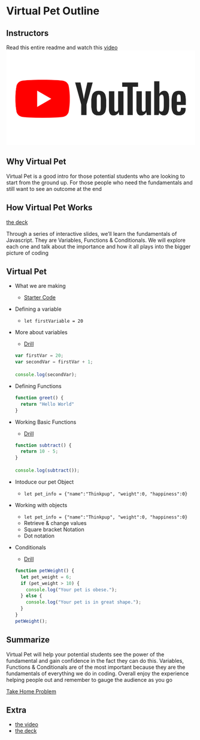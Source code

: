[yt-video-url]: https://youtu.be/EaGHXxrQUtw
[yt-video-image]: https://github.com/IvyRueb/Thinkful-Workshops/blob/master/assets/YouTube.png
[slideshow-url]: https://docs.google.com/presentation/d/1kyuXy5OIfGlN3bRqFFO0WRpYYDFisacEAsigytNHQDU/edit#slide=id.g3b5d9fed6c_0_0
[take-home-problem]: https://codepen.io/notusedthistime
[start-code]: http://bit.ly/tf-vr-pet-starter
[solution-code]: http://bit.ly/TF-VRPet-Solution
# Virtual Pet Outline

## Instructors

Read this entire readme and watch this [video][yt-video-url]
[![outline video][yt-video-image]][yt-video-url]


## Why Virtual Pet

Virtual Pet is a good intro for those potential students who are looking to start from the ground up. For those people who need the fundamentals and still want to see an outcome at the end

## How Virtual Pet Works

[the deck][slideshow-url]

Through a series of interactive slides, we’ll learn the fundamentals of Javascript. They are Variables, Functions & Conditionals. We will explore each one and talk about the importance and how it all plays into the bigger picture of coding

## Virtual Pet

* What we are making
  * [Starter Code][start-code]
* Defining a variable
  * `let firstVariable = 20`
* More about variables
  * [Drill](https://codepen.io/Iyvonne/pen/RBapwJ?editors=0012#0)
  ``` javascript
  var firstVar = 20;
  var secondVar = firstVar + 1;

  console.log(secondVar);
  ```
* Defining Functions
  ```javascript
  function greet() {
    return "Hello World"
  }
    ```

* Working Basic Functions
  * [Drill](https://codepen.io/Iyvonne/pen/WyjVmv)
  ``` javascript
  function subtract() {
    return 10 - 5;
  }

  console.log(subtract());
  ```
* Intoduce our pet Object
  * `let pet_info = {"name":"Thinkpup", "weight":0, "happiness":0}`
* Working with objects
  * `let pet_info = {"name":"Thinkpup", "weight":0, "happiness":0}`
  * Retrieve & change values
  * Square bracket Notation
  * Dot notation
* Conditionals
  * [Drill](https://codepen.io/Iyvonne/pen/oyOBEe)
  ```javascript
  function petWeight() {
    let pet_weight = 6;
    if (pet_weight > 10) {
      console.log("Your pet is obese.");
    } else {
      console.log("Your pet is in great shape.");
    }
  }
  petWeight();
  ```


## Summarize

Virtual Pet will help your potential students see the power of the fundamental and gain confidence in the fact they can do this. Variables, Functions & Conditionals are of the most important because they are the fundamentals of everything we do in coding. Overall enjoy the experience helping people out and remember to gauge the audience as you go

[Take Home Problem][take-home-problem]


## Extra

* [the video][yt-video-url]
* [the deck][slideshow-url]
